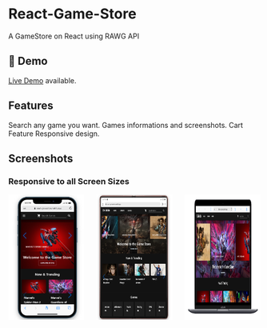 # React-Game-Store
A GameStore on React using RAWG API
## 🔴 Demo
[Live Demo](https://react-gamestore.netlify.app/) available.

## Features

Search any game you want.
Games informations and screenshots.
Cart Feature
Responsive design.

## Screenshots

### Responsive to all Screen Sizes
<div style="display: flex; justify-content: space-between;">
    <img src="/src/resources/111.PNG" width="30%" />
    <img src="/src/resources/222.PNG" width="30%" />
    <img src="/src/resources/3333.PNG" width="30%" />
</div>




